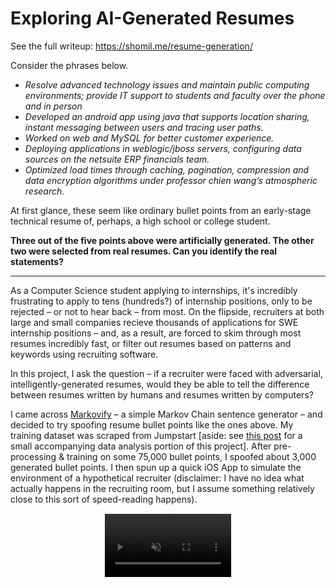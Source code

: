 # Exploring AI-Generated Resumes

See the full writeup: https://shomil.me/resume-generation/

Consider the phrases below.

- *Resolve advanced technology issues and maintain public computing environments; provide IT support to students and faculty over the phone and in person*
- *Developed an android app using java that supports location sharing, instant messaging between users and tracing user paths.*
- *Worked on web and MySQL for better customer experience.*
- *Deploying applications in weblogic/jboss servers, configuring data sources on the netsuite ERP financials team.*
- *Optimized load times through caching, pagination, compression and data encryption algorithms under professor chien wang’s atmospheric research.*

At first glance, these seem like ordinary bullet points from an early-stage technical resume of, perhaps, a high school or college student.

**Three out of the five points above were artificially generated. The other two were selected from real resumes. Can you identify the real statements?**

***

As a Computer Science student applying to internships, it's incredibly frustrating to apply to tens (hundreds?) of internship positions, only to be rejected – or not to hear back – from most. On the flipside, recruiters at both large and small companies recieve thousands of applications for SWE internship positions – and, as a result, are forced to skim through most resumes incredibly fast, or filter out resumes based on patterns and keywords using recruiting software.

In this project, I ask the question – if a recruiter were faced with adversarial, intelligently-generated resumes, would they be able to tell the difference between resumes written by humans and resumes written by computers?

I came across [Markovify](https://github.com/jsvine/markovify) – a simple Markov Chain sentence generator – and decided to try spoofing resume bullet points like the ones above. My training dataset was scraped from Jumpstart [aside: see [this post](https://shomil.me/explore-jumpstart/) for a small accompanying data analysis portion of this project]. After pre-processing & training on some 75,000 bullet points, I spoofed about 3,000 generated bullet points. I then spun up a quick iOS App to simulate the environment of a hypothetical recruiter (disclaimer: I have no idea what actually happens in the recruiting room, but I assume something relatively close to this sort of speed-reading happens).

<video muted controls width="40%" style="display:block; margin:0 auto; border-style: dotted; border-width: 1px; border-color: #ebeff0">
    <source src="https://shomil.me/resume-generation/recruiter.mov" type="video/mp4">
</video>
